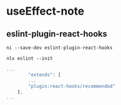 # useEffect-note

## eslint-plugin-react-hooks

```shell
ni --save-dev eslint-plugin-react-hooks
```

```shell
nlx eslint --init
```

```javascript
...
        "extends": [
        ...
        "plugin:react-hooks/recommended"
    ],
...
```
